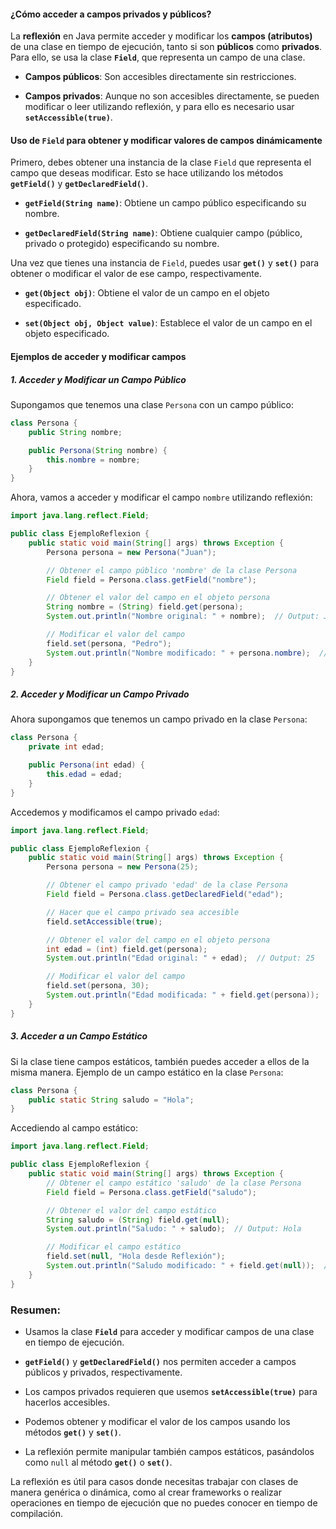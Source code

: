 
#### ¿Cómo acceder a campos privados y públicos?

La **reflexión** en Java permite acceder y modificar los **campos (atributos)** de una clase en tiempo de ejecución, tanto si son **públicos** como **privados**. Para ello, se usa la clase **`Field`**, que representa un campo de una clase.

- **Campos públicos**: Son accesibles directamente sin restricciones.
    
- **Campos privados**: Aunque no son accesibles directamente, se pueden modificar o leer utilizando reflexión, y para ello es necesario usar **`setAccessible(true)`**.
    

#### Uso de `Field` para obtener y modificar valores de campos dinámicamente

Primero, debes obtener una instancia de la clase `Field` que representa el campo que deseas modificar. Esto se hace utilizando los métodos **`getField()`** y **`getDeclaredField()`**.

- **`getField(String name)`**: Obtiene un campo público especificando su nombre.
    
- **`getDeclaredField(String name)`**: Obtiene cualquier campo (público, privado o protegido) especificando su nombre.
    

Una vez que tienes una instancia de `Field`, puedes usar **`get()`** y **`set()`** para obtener o modificar el valor de ese campo, respectivamente.

- **`get(Object obj)`**: Obtiene el valor de un campo en el objeto especificado.
    
- **`set(Object obj, Object value)`**: Establece el valor de un campo en el objeto especificado.
    

#### Ejemplos de acceder y modificar campos

##### 1. **Acceder y Modificar un Campo Público**

Supongamos que tenemos una clase `Persona` con un campo público:

```java
class Persona {
    public String nombre;

    public Persona(String nombre) {
        this.nombre = nombre;
    }
}
```

Ahora, vamos a acceder y modificar el campo `nombre` utilizando reflexión:

```java
import java.lang.reflect.Field;

public class EjemploReflexion {
    public static void main(String[] args) throws Exception {
        Persona persona = new Persona("Juan");

        // Obtener el campo público 'nombre' de la clase Persona
        Field field = Persona.class.getField("nombre");

        // Obtener el valor del campo en el objeto persona
        String nombre = (String) field.get(persona);
        System.out.println("Nombre original: " + nombre);  // Output: Juan

        // Modificar el valor del campo
        field.set(persona, "Pedro");
        System.out.println("Nombre modificado: " + persona.nombre);  // Output: Pedro
    }
}
```

##### 2. **Acceder y Modificar un Campo Privado**

Ahora supongamos que tenemos un campo privado en la clase `Persona`:

```java
class Persona {
    private int edad;

    public Persona(int edad) {
        this.edad = edad;
    }
}
```

Accedemos y modificamos el campo privado `edad`:

```java
import java.lang.reflect.Field;

public class EjemploReflexion {
    public static void main(String[] args) throws Exception {
        Persona persona = new Persona(25);

        // Obtener el campo privado 'edad' de la clase Persona
        Field field = Persona.class.getDeclaredField("edad");

        // Hacer que el campo privado sea accesible
        field.setAccessible(true);

        // Obtener el valor del campo en el objeto persona
        int edad = (int) field.get(persona);
        System.out.println("Edad original: " + edad);  // Output: 25

        // Modificar el valor del campo
        field.set(persona, 30);
        System.out.println("Edad modificada: " + field.get(persona));  // Output: 30
    }
}
```

##### 3. **Acceder a un Campo Estático**

Si la clase tiene campos estáticos, también puedes acceder a ellos de la misma manera. Ejemplo de un campo estático en la clase `Persona`:

```java
class Persona {
    public static String saludo = "Hola";
}
```

Accediendo al campo estático:

```java
import java.lang.reflect.Field;

public class EjemploReflexion {
    public static void main(String[] args) throws Exception {
        // Obtener el campo estático 'saludo' de la clase Persona
        Field field = Persona.class.getField("saludo");

        // Obtener el valor del campo estático
        String saludo = (String) field.get(null);
        System.out.println("Saludo: " + saludo);  // Output: Hola

        // Modificar el campo estático
        field.set(null, "Hola desde Reflexión");
        System.out.println("Saludo modificado: " + field.get(null));  // Output: Hola desde Reflexión
    }
}
```

### Resumen:

- Usamos la clase **`Field`** para acceder y modificar campos de una clase en tiempo de ejecución.
    
- **`getField()`** y **`getDeclaredField()`** nos permiten acceder a campos públicos y privados, respectivamente.
    
- Los campos privados requieren que usemos **`setAccessible(true)`** para hacerlos accesibles.
    
- Podemos obtener y modificar el valor de los campos usando los métodos **`get()`** y **`set()`**.
    
- La reflexión permite manipular también campos estáticos, pasándolos como `null` al método **`get()`** o **`set()`**.
    

La reflexión es útil para casos donde necesitas trabajar con clases de manera genérica o dinámica, como al crear frameworks o realizar operaciones en tiempo de ejecución que no puedes conocer en tiempo de compilación.